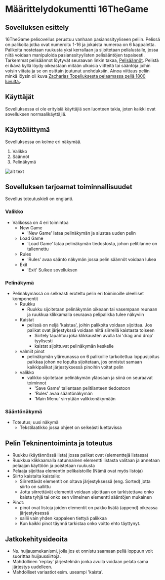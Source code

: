 # Määrittelydokumentti  16TheGame

## Sovelluksen esittely
16TheGame pelisovellus perustuu vanhaan pasianssityyliseen peliin. Pelissä on palikoita jotka ovat numeroitu 1-16 ja jokaista numeroa on 6 kappaletta. Palikoita nostetaan ruukusta yksi kerrallaan ja sijoitetaan pelialustalle, jossa niitä voidaan manipuloida pasianssityylisten pelisääntöjen tapaisesti. 
Tarkemmat pelisäännot löytyvät seuraavan linkin takaa, [Pelisäännöt](https://github.com/fellmana/ot-harjoitustyo/blob/master/documentation/rules.md). Pelistä ei ikävä kyllä löydy oikeastaan mitään ulkoisia viitteitä tai sääntöja joihin voisin viitata ja se on osittain joutunut unohduksiin. Ainoa viittaus peliin minkä löysin oli kuva [Zacharias Topeliuksesta pelaamassa peliä 1800 luvulta.](https://www.finna.fi/Record/sls.SLSA+801_SLSA+801_29).

## Käyttäjät
Sovelluksessa ei ole erityisiä käyttäjiä sen luonteen takia, joten kaikki ovat sovelluksen normaalikäyttäjiä.

## Käyttöliittymä 
Sovelluksessa on kolme eri näkymää. 
1. Valikko
2. Säännöt
3. Pelinäkymä


![alt text](https://github.com/fellmana/ot-harjoitustyo/blob/master/documentation/figures/maaritelma-fig1.png)


## Sovelluksen tarjoamat toiminnallisuudet
Sovellus toteutuskieli on englanti.

### Valikko
* Valikossa on 4 eri toimintoa
	- New Game
		- 'New Game' lataa pelinäkymän ja alustaa uuden pelin
	- Load Game 
		- 'Load Game' lataa pelinäkymän tiedostosta, johon pelitilanne on tallennettu
	- Rules
		- 'Rules' avaa sääntö näkymän jossa pelin säännöt voidaan lukea 
	- Exit
		- 'Exit' Sulkee sovelluksen

### Pelinäkymä
* Pelinäkymässä on selkeästi eroteltu pelin eri toiminoille oleelliset komponentit
	- Ruukku
		- Ruukku sijoitetaan pelinäkymän oikeaan tai vasempaan reunaan ja ruukkua klikkamalla seuraava pelipalikka tulee näkyviin
	- Kaistat
		- pelissä on neljä 'kaistaa', joihin palikoita voidaan sijoittaa. Jos palikat ovat järjestykssä voidaan niitä siirrellä kaistasta toiseen
			- Siirtely tapahtuu joka klikkausten avulla tai 'drag and drop' tyylisesti
			- kaistat sijoittuvat pelinäkymän keskelle 
	- valmiit pinot 
		- pelinäkymän yläreunassa on 6 palikoille tarkoitettua loppusijoitus paikkaa johon ne lopulta sijoitetaan, jos onnistut samaan kaikkipalikat järjestyksessä pinoihin voitat pelin
	- valikko
		- valikko sijoitetaan pelinäkymän yläosaan ja siinä on seuraavat toiminnot 
			- 'Save Game' tallentaan pelitilanteen tiedostoon
			- 'Rules'  avaa sääntönäkymän
			- 'Main Menu' sirrytään valikkonäkymään

### Sääntönäkymä
* Toteutus; uusi näkymä
	- Tekstilaatikko jossa ohjeet on selkeästi luettavissa

## Pelin Tekninentoiminta ja toteutus
* Ruukku (käytännössä lista) jossa palikat ovat (elementtejä listassa)
* Ruukkua klikkaamalla satunnainen elementti listasta valitaan ja annetaan pelaajan käyttöön ja poistetaan ruukusta
* Pelaaja sijoittaa elementin pelikaistoille (Nämä ovat myös listoja) 
* Siirto kaistalta kaistalle:
	- Siirrettävät elementit on oltava järjestyksessä (eng. Sorted) jotta siirto on sallittu
	- Jotta siirrettävät elementit voidaan sijoittaan on tarkistettava onko kaista tyhjä tai onko sen viimeinen elementti sääntöjen mukainen 
* Pinot: 
	- pinot ovat listoja joiden elementit on pakko lisätä (append) oikeassa järjestyksessä 
	- sallii vain yhden kappaleen tiettyä palikkaa
	- Kun kaikki pinot täynnä tarkistaa onko voitto ehto täyttynyt.

## Jatkokehitysideoita
* Ns. huijausmekanismi, jolla jos et onnistu saamaan peliä loppuun voit suorittaa huijaussiirtoja.
* Mahdollinen 'replay' järjestelmän jonka avulla voidaan pelata sama järjestys uudelleen.
* Mahdolliset variaatiot esim. useampi 'kaista'.  
 
